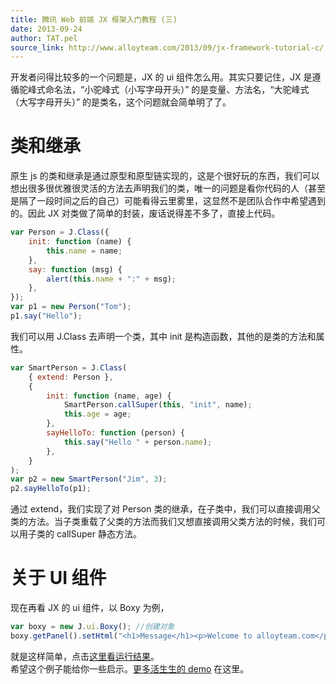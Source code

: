 ```yaml
---
title: 腾讯 Web 前端 JX 框架入门教程 (三)
date: 2013-09-24
author: TAT.pel
source_link: http://www.alloyteam.com/2013/09/jx-framework-tutorial-c/
---
```


<!-- {% raw %} - for jekyll -->

开发者问得比较多的一个问题是，JX 的 ui 组件怎么用。其实只要记住，JX 是遵循驼峰式命名法，“小驼峰式（小写字母开头）” 的是变量、方法名，“大驼峰式（大写字母开头）” 的是类名，这个问题就会简单明了了。

# 类和继承

原生 js 的类和继承是通过原型和原型链实现的，这是个很好玩的东西，我们可以想出很多很优雅很灵活的方法去声明我们的类，唯一的问题是看你代码的人（甚至是隔了一段时间之后的自己）可能看得云里雾里，这显然不是团队合作中希望遇到的。因此 JX 对类做了简单的封装，废话说得差不多了，直接上代码。

```javascript
var Person = J.Class({
    init: function (name) {
        this.name = name;
    },
    say: function (msg) {
        alert(this.name + ":" + msg);
    },
});
var p1 = new Person("Tom");
p1.say("Hello");
```

我们可以用 J.Class 去声明一个类，其中 init 是构造函数，其他的是类的方法和属性。

```javascript
var SmartPerson = J.Class(
    { extend: Person },
    {
        init: function (name, age) {
            SmartPerson.callSuper(this, "init", name);
            this.age = age;
        },
        sayHelloTo: function (person) {
            this.say("Hello " + person.name);
        },
    }
);
var p2 = new SmartPerson("Jim", 3);
p2.sayHelloTo(p1);
```

通过 extend，我们实现了对 Person 类的继承，在子类中，我们可以直接调用父类的方法。当子类重载了父类的方法而我们又想直接调用父类方法的时候，我们可以用子类的 callSuper 静态方法。

# 关于 UI 组件

现在再看 JX 的 ui 组件，以 Boxy 为例，

```javascript
var boxy = new J.ui.Boxy(); //创建对象
boxy.getPanel().setHtml("<h1>Message</h1><p>Welcome to alloyteam.com</p>"); //填入内容html
```

就是这样简单，点击[这里看运行结果](http://www.alloyteam.com/wp-content/uploads/2013/09/jx_ui_demo.html)。  
希望这个例子能给你一些启示。[更多活生生的 demo](http://alloyteam.github.io/JXLiveDemo/) 在这里。


<!-- {% endraw %} - for jekyll -->
